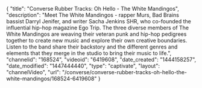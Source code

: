 {
    "title": "Converse Rubber Tracks: Oh Hello - The White Mandingos",
    "description": "Meet The White Mandingos - rapper Murs, Bad Brains bassist Darryl Jenifer, and writer Sacha Jenkins SHR, who co-founded the influential hip-hop magazine Ego Trip. The three diverse members of The White Mandingos are weaving their veteran punk and hip-hop pedigrees together to create new music and explore their own creative boundaries. Listen to the band share their backstory and the different genres and elements that they merge in the studio to bring their music to life.",
    "channelid": "168524",
    "videoid": "6419608",
    "date_created": "1444158257",
    "date_modified": "1447444440",
    "type": "captivate",
    "layout": "channelVideo",
    "url": "\/converse\/converse-rubber-tracks-oh-hello-the-white-mandingos\/168524-6419608"
}